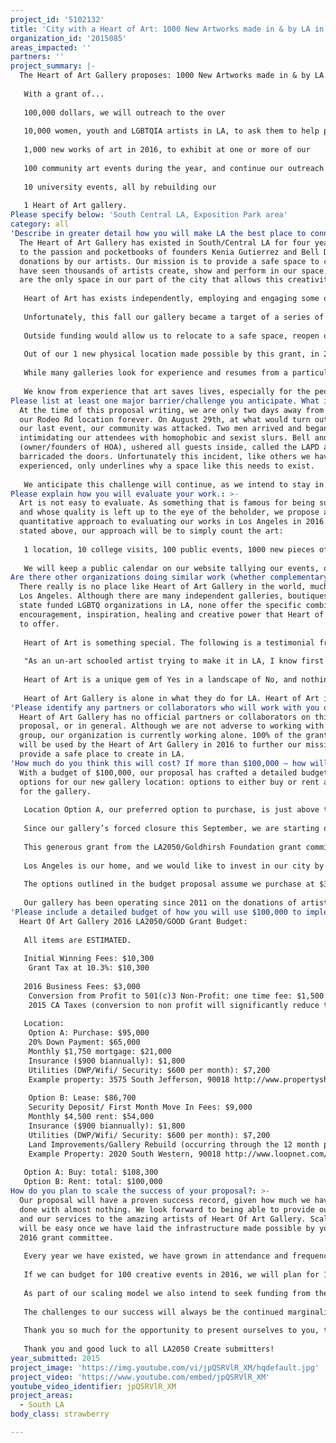 ```yaml
---
project_id: '5102132'
title: 'City with a Heart of Art: 1000 New Artworks made in & by LA in 2016'
organization_id: '2015085'
areas_impacted: ''
partners: ''
project_summary: |-
  The Heart of Art Gallery proposes: 1000 New Artworks made in & by LA in 2016!
   
   With a grant of...
   
   100,000 dollars, we will outreach to the over 
   
   10,000 women, youth and LGBTQIA artists in LA, to ask them to help produce
   
   1,000 new works of art in 2016, to exhibit at one or more of our 
   
   100 community art events during the year, and continue our outreach at at least
   
   10 university events, all by rebuilding our 
   
   1 Heart of Art gallery.
Please specify below: 'South Central LA, Exposition Park area'
category: all
'Describe in greater detail how you will make LA the best place to connect:': >-
  The Heart of Art Gallery has existed in South/Central LA for four years thanks
  to the passion and pocketbooks of founders Kenia Gutierrez and Bell Diaz, and
  donations by our artists. Our mission is to provide a safe space to create. We
  have seen thousands of artists create, show and perform in our space, yet we
  are the only space in our part of the city that allows this creativity. 
   
   Heart of Art has exists independently, employing and engaging some of the most marginalized and talented artists in Los Angeles. The majority of our artists are women and queer people of color, and our venue in South Central Los Angeles provides an oasis of support and opportunity for them to create, highlight their work and cultivate their skills. 
   
   Unfortunately, this fall our gallery became a target of a series of anti-LGBTQ, anti-woman attacks and has been forced to close our doors for the time being. If anywhere in LA needs funding for art and greater opportunities to create in this city, it’s the threatened queer community of artists in South Central Los Angeles. 
    
   Outside funding would allow us to relocate to a safe space, reopen our doors, and create an even bigger impact on the LA LGBTQIA community. 
   
   Out of our 1 new physical location made possible by this grant, in 2016 we will execute 10 university visit events throughout So.CA, and hold at least 100 gallery community art events, featuring 1,000 NEW pieces of art, created by the over 10,000 women, youth & LGBTQIA artists of LA, all made possible by your generous grant funding of $100,000.
   
   While many galleries look for experience and resumes from a particular class of artists, Heart of Art hosts artists at every level. While art school can be expensive for many artists in our community, we provide a space for shared community learning and exchange of tools and skills. While many artists give up before they begin, we encourage them to keep trying. The testimonials you'll see in our video attest to how challenging it can be to not be able to afford art school or hanging fees, or simply to make art that no one seems to want to see. By inviting experienced, or first time artists to exhibit at a show, or perform, we give every artist a chance, a reason to stay and CREATE in LA, and a reason to keep going. 
   
   We know from experience that art saves lives, especially for the people in our community, who so often struggle with shame and silence related to mental illness and membership in the LGBTQIA community.
Please list at least one major barrier/challenge you anticipate. What is your strategy for overcoming these obstacles?: >-
  At the time of this proposal writing, we are only two days away from closing
  our Rodeo Rd location forever. On August 29th, at what would turn out to be
  our last event, our community was attacked. Two men arrived and began
  intimidating our attendees with homophobic and sexist slurs. Bell and Kenia
  (owner/founders of HOA), ushered all guests inside, called the LAPD and
  barricaded the doors. Unfortunately this incident, like others we have
  experienced, only underlines why a space like this needs to exist.
   
   We anticipate this challenge will continue, as we intend to stay in the parts of LA where we are most needed. But our new location will provide our strategy for overcoming these obstacles; by reopening in a location with secure parking for vehicles and bikes, we can be sure that our attendees will be safe. Our risk reduction plan will be in place to create stronger security measures, and we hope to build relationships with local businesses to create a network of safety and support.
Please explain how you will evaluate your work.: >-
  Art is not easy to evaluate. As something that is famous for being subjective
  and whose quality is left up to the eye of the beholder, we propose a
  quantitative approach to evaluating our works in Los Angeles in 2016. As
  stated above, our approach will be to simply count the art: 
   
   1 location, 10 college visits, 100 public events, 1000 new pieces of art made in LA, 10,000 artists encouraged, all from your $100,000.
   
   We will keep a public calendar on our website tallying our events, our total artists reached, and new art made. Our incredible network of LA artists is ready for this challenge and our community grows every day with new attendees at events, people we meet through our campus outreach and people who find us through social media and our website. By asking them to participate in our challenge by helping to create 1,000 new individual art works, we will achieve a thriving community with a common purpose, to make LA the best place to create!
Are there other organizations doing similar work (whether complementary or competitive)? What is unique about your proposed approach?: >-
  There really is no place like Heart of Art Gallery in the world, much less in
  Los Angeles. Although there are many independent galleries, boutiques and
  state funded LGBTQ organizations in LA, none offer the specific combination of
  encouragement, inspiration, healing and creative power that Heart of Art has
  to offer.
   
   Heart of Art is something special. The following is a testimonial from one of our artists to this effect:
   
   "As an un-art schooled artist trying to make it in LA, I know first hand how daunting it can be to try to find a place to show your work or to perform, and how this can be a difficult place to create. After two years of sending out hundreds of resumes, applications, inquiries, cold calls and submissions, and receiving nothing positive or no response at all, my spirit was crushed. But one day a friend sent me an article about Heart of Art Gallery on a local LA blog, so I tentatively emailed Bell and Kenia and begged them for a meeting. To my great astonishment, they actually replied to my email, and even invited me to participate in their next show. It may seem trivial to be invited into a creative community, but to me, and to so many others, that invitation changed my life."
   
   Heart of Art is a unique gem of Yes in a landscape of No, and nothing compares to what they give to LA.
   
   Heart of Art Gallery is alone in what they do for LA. Heart of Art is more than just a gallery. A completely unfiltered, raw space for creatives to express. Heart of Art is a gallery one night, a drag show, the next morning, an art marketing workshop seminar that afternoon, a punk music hip hop venue for dinner, and a slam poetry reading room the next day. It is a place to create, a place to learn or take workshops in both artistic and in self defense skills. Heart of Art is an animal rescue program that seeks to comfort humans who have undergone traumatic and stressful life events with companionship. We are activists against the genocide of our sisters in Juarez, and for the advocacy of our trans siblings everywhere. Heart of Art is a place to confide and trust in others and find reassurance. We are a home for artists of all types, where people can dress and act as they feel most comfortable, without fear of censure. We are a place to create, freely and queerly, and for many in our community, we’re the only space they’ve ever had to feel free.
'Please identify any partners or collaborators who will work with you on this project. How much of the $100,000 grant award will each partner receive?': >-
  Heart of Art Gallery has no official partners or collaborators on this
  proposal, or in general. Although we are not adverse to working with another
  group, our organization is currently working alone. 100% of the grant winnings
  will be used by the Heart of Art Gallery in 2016 to further our mission to
  provide a safe place to create in LA.
'How much do you think this will cost? If more than $100,000 – how will you cover the additional costs?': >-
  With a budget of $100,000, our proposal has crafted a detailed budget with 2
  options for our new gallery location: options to either buy or rent a new home
  for the gallery. 
   
   Location Option A, our preferred option to purchase, is just above the winnings at $108,300. Option B, the option to lease, is slightly more conservative and will use exactly the amount of the grant winnings: $100,000. If it turns out that this grant is non-taxable, then Option A will be estimated at $98,000 and Option B estimated at $89,700.
   
   Since our gallery’s forced closure this September, we are starting over from scratch. Our gofundme campaign is working, and although we are extremely grateful to those who have donated, it seems unlikely we could reopen for long from the amount we have earned there. 
   
   This generous grant from the LA2050/Goldhirsh Foundation grant committee will provide the funds necessary to reopen at a new location, and we plan on stretching every penny to reach as many artists and make as much art as possible in Los Angeles in 2016, but in the long run, we hope use the funds you've given us to plant seeds that Angeleno Artists may reap for many years to come. 
   
   Los Angeles is our home, and we would like to invest in our city by buying a small part of it. Due to our closure, we already have to find a new location, and this seems the perfect opportunity to turn a tragedy into a mitzvah. There are many commercial real estate options in LA, with ample private parking, that are within our price range. 
   
   The options outlined in the budget proposal assume we purchase at $325,000 (Option A), or rent at $4,500 monthly (Option B). Option A is our preferred option. Option A assumes that If we can purchase with a 20% down payment of $65,000, expecting to make a monthly mortgage of $1,750, then the grant we will have received in 2016 will lay down the infrastructure we need to stay open for generations. 
   
   Our gallery has been operating since 2011 on the donations of artists and art supporters. All of our annual gallery budget goes toward our venue and its related costs. Events, workshops, college visits, and everything else happens through volunteerism in our community, and donations from events. The small but supplemental income from events and donations will fund the deficit between our Grant and Option A, should Option A come to fruition. We will continue to seek donations, so that we may spend our resources and time expanding our services to artists.
'Please include a detailed budget of how you will use $100,000 to implement this project.': |-
  Heart Of Art Gallery 2016 LA2050/GOOD Grant Budget:
   
   All items are ESTIMATED.
   
   Initial Winning Fees: $10,300
    Grant Tax at 10.3%: $10,300
   
   2016 Business Fees: $3,000
    Conversion from Profit to 501(c)3 Non-Profit: one time fee: $1,500 
    2015 CA Taxes (conversion to non profit will significantly reduce this number in following years): $1,500 
   
   Location:
    Option A: Purchase: $95,000
    20% Down Payment: $65,000
    Monthly $1,750 mortgage: $21,000
    Insurance ($900 biannually): $1,800
    Utilities (DWP/Wifi/ Security: $600 per month): $7,200
    Example property: 3575 South Jefferson, 90018 http://www.propertyshark.com/mason/Property/16270897/3575-S-Western-Ave-Los-Angeles-CA-90018/
   
    Option B: Lease: $86,700
    Security Deposit/ First Month Move In Fees: $9,000
    Monthly $4,500 rent: $54,000
    Insurance ($900 biannually): $1,800
    Utilities (DWP/Wifi/ Security: $600 per month): $7,200
    Land Improvements/Gallery Rebuild (occurring through the 12 month period): $14,900
    Example Property: 2020 South Western, 90018 http://www.loopnet.com/Listing/19356153/2020-S-Western-Ave-Los-Angeles-CA/
   
   Option A: Buy: total: $108,300
   Option B: Rent: total: $100,000
How do you plan to scale the success of your proposal?: >-
  Our proposal will have a proven success record, given how much we have already
  done with almost nothing. We look forward to being able to provide our space
  and our services to the amazing artists of Heart Of Art Gallery. Scaling up
  will be easy once we have laid the infrastructure made possible by you, the
  2016 grant committee.
   
   Every year we have existed, we have grown in attendance and frequency of our programs by at least 10% (in some years 25%). This past year we hosted an event almost every other weekend with full attendance at our gallery. We expect to continue this trajectory of growth. 
   
   If we can budget for 100 creative events in 2016, we will plan for 150 in 2017. Over the next five years we plan to keep the gallery open 24/7 to always be there when our people need safety or a place to create, much like a student union at a university. We will continue to seek more artists until the day Heart of Art stops beating.
   
   As part of our scaling model we also intend to seek funding from the television, film, streaming and advertising industries in LA.
   
   The challenges to our success will always be the continued marginalization of women and LGBTQIA people in poor neighborhoods, but every year that passes in the US brings a few more freedoms and liberties to our communities that we didn't have before. Heart of Art Gallery can only scale up. We will continue to be activists and march for the causes of women and LGBTQIA people, and our success will be measured in direct relation to how the public treats and views us. It will never will be easy to be a creator in our community, but it will always be worth the effort.
   
   Thank you so much for the opportunity to present ourselves to you, the grant committee. We are forever grateful to you for reading this and considering our submission.
   
   Thank you and good luck to all LA2050 Create submitters!
year_submitted: 2015
project_image: 'https://img.youtube.com/vi/jpQSRVlR_XM/hqdefault.jpg'
project_video: 'https://www.youtube.com/embed/jpQSRVlR_XM'
youtube_video_identifier: jpQSRVlR_XM
project_areas:
  - South LA
body_class: strawberry

---
```

